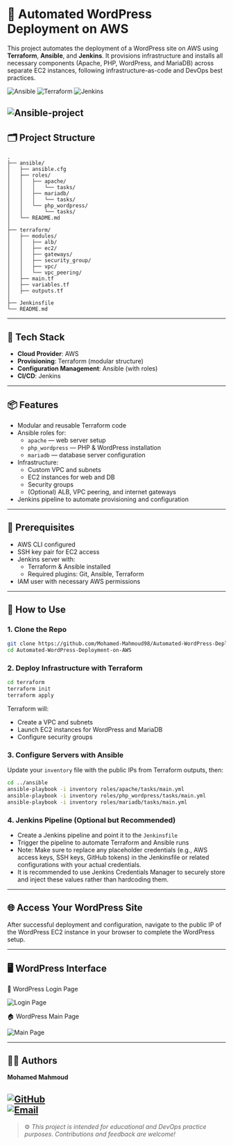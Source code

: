 
# 🚀 Automated WordPress Deployment on AWS

This project automates the deployment of a WordPress site on AWS using **Terraform**, **Ansible**, and **Jenkins**. It provisions infrastructure and installs all necessary components (Apache, PHP, WordPress, and MariaDB) across separate EC2 instances, following infrastructure-as-code and DevOps best practices.

![Ansible](https://img.shields.io/badge/Ansible-%231A1918.svg?style=for-the-badge&logo=ansible&logoColor=white)
![Terraform](https://img.shields.io/badge/Terraform-%235835CC.svg?style=for-the-badge&logo=terraform&logoColor=white)
![Jenkins](https://img.shields.io/badge/Jenkins-%232C5263.svg?style=for-the-badge&logo=jenkins&logoColor=white)

![Ansible-project](https://github.com/user-attachments/assets/fedd6659-6dfa-4012-b052-b5b4d75351e5)
---

## 🗂️ Project Structure

```
.
├── ansible/
│   ├── ansible.cfg
│   ├── roles/
│   │   ├── apache/
│   │   │   └── tasks/
│   │   ├── mariadb/
│   │   │   └── tasks/
│   │   └── php_wordpress/
│   │       └── tasks/
│   └── README.md
│
├── terraform/
│   ├── modules/
│   │   ├── alb/
│   │   ├── ec2/
│   │   ├── gateways/
│   │   ├── security_group/
│   │   ├── vpc/
│   │   └── vpc_peering/
│   ├── main.tf
│   ├── variables.tf
│   ├── outputs.tf
│
├── Jenkinsfile
└── README.md
```

---

## 🧰 Tech Stack

- **Cloud Provider**: AWS  
- **Provisioning**: Terraform (modular structure)  
- **Configuration Management**: Ansible (with roles)  
- **CI/CD**: Jenkins  

---

## 📦 Features

- Modular and reusable Terraform code
- Ansible roles for:
  - `apache` — web server setup
  - `php_wordpress` — PHP & WordPress installation
  - `mariadb` — database server configuration
- Infrastructure:
  - Custom VPC and subnets
  - EC2 instances for web and DB
  - Security groups
  - (Optional) ALB, VPC peering, and internet gateways
- Jenkins pipeline to automate provisioning and configuration

---

## 🔧 Prerequisites

- AWS CLI configured
- SSH key pair for EC2 access
- Jenkins server with:
  - Terraform & Ansible installed
  - Required plugins: Git, Ansible, Terraform
- IAM user with necessary AWS permissions

---

## 🚀 How to Use

### 1. Clone the Repo

```bash
git clone https://github.com/Mohamed-Mahmoud98/Automated-WordPress-Deployment-on-AWS.git
cd Automated-WordPress-Deployment-on-AWS
```

### 2. Deploy Infrastructure with Terraform

```bash
cd terraform
terraform init
terraform apply
```

Terraform will:
- Create a VPC and subnets
- Launch EC2 instances for WordPress and MariaDB
- Configure security groups

### 3. Configure Servers with Ansible

Update your `inventory` file with the public IPs from Terraform outputs, then:

```bash
cd ../ansible
ansible-playbook -i inventory roles/apache/tasks/main.yml
ansible-playbook -i inventory roles/php_wordpress/tasks/main.yml
ansible-playbook -i inventory roles/mariadb/tasks/main.yml
```

### 4. Jenkins Pipeline (Optional but Recommended)

- Create a Jenkins pipeline and point it to the `Jenkinsfile`
- Trigger the pipeline to automate Terraform and Ansible runs
- Note: Make sure to replace any placeholder credentials (e.g., AWS access keys, SSH keys, GitHub tokens) in the Jenkinsfile or related configurations with your actual credentials.
- It is recommended to use Jenkins Credentials Manager to securely store and inject these values rather than hardcoding them.
---
## 🌐 Access Your WordPress Site

After successful deployment and configuration, navigate to the public IP of the WordPress EC2 instance in your browser to complete the WordPress setup.

---

## 🖥️ WordPress Interface
🔐 WordPress Login Page

![Login Page](https://github.com/user-attachments/assets/5c312343-cea8-4168-85fb-c42d5a07745c)

🏠 WordPress Main Page

![Main Page](https://github.com/user-attachments/assets/3b27ce7a-aa6c-4e00-bf6d-9877af8b184a)

---



## 👨‍💻 Authors

**Mohamed Mahmoud**

[![GitHub](https://img.shields.io/badge/GitHub-Mohamed--Mahmoud-blue)](https://github.com/Mohamed-Mahmoud98)  
[![Email](https://img.shields.io/badge/Email-mohamedmahmoud6498%40gmail.com-red)](mailto:mohamedmahmoud6498@gmail.com)
---

> ⚙️ *This project is intended for educational and DevOps practice purposes. Contributions and feedback are welcome!*

